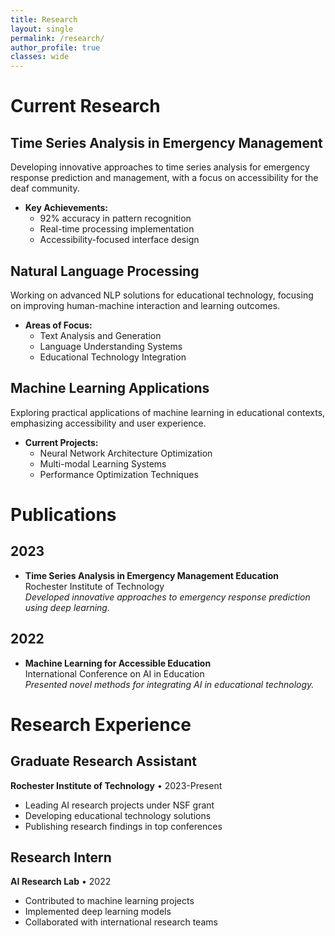```yaml
---
title: Research
layout: single
permalink: /research/
author_profile: true
classes: wide
---
```


# Current Research

## Time Series Analysis in Emergency Management
Developing innovative approaches to time series analysis for emergency response prediction and management, with a focus on accessibility for the deaf community.

- **Key Achievements:**
  - 92% accuracy in pattern recognition
  - Real-time processing implementation
  - Accessibility-focused interface design

## Natural Language Processing
Working on advanced NLP solutions for educational technology, focusing on improving human-machine interaction and learning outcomes.

- **Areas of Focus:**
  - Text Analysis and Generation
  - Language Understanding Systems
  - Educational Technology Integration

## Machine Learning Applications
Exploring practical applications of machine learning in educational contexts, emphasizing accessibility and user experience.

- **Current Projects:**
  - Neural Network Architecture Optimization
  - Multi-modal Learning Systems
  - Performance Optimization Techniques

# Publications

## 2023
- **Time Series Analysis in Emergency Management Education**  
  Rochester Institute of Technology  
  *Developed innovative approaches to emergency response prediction using deep learning.*

## 2022
- **Machine Learning for Accessible Education**  
  International Conference on AI in Education  
  *Presented novel methods for integrating AI in educational technology.*

# Research Experience

## Graduate Research Assistant
**Rochester Institute of Technology** • 2023-Present
- Leading AI research projects under NSF grant
- Developing educational technology solutions
- Publishing research findings in top conferences

## Research Intern
**AI Research Lab** • 2022
- Contributed to machine learning projects
- Implemented deep learning models
- Collaborated with international research teams 